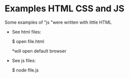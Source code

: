 Examples HTML CSS and JS
========

Some examples  of "js "were written with little HTML
 
 - See html files:

	$ open file.html

	*will open default browser
 
 - See js files: 
	
	$ node flle.js



